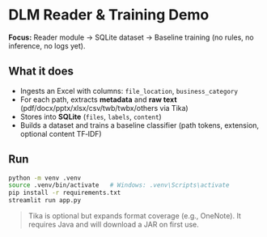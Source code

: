 
# DLM Reader & Training Demo

**Focus:** Reader module → SQLite dataset → Baseline training (no rules, no inference, no logs yet).

## What it does
- Ingests an Excel with columns: `file_location`, `business_category`
- For each path, extracts **metadata** and **raw text** (pdf/docx/pptx/xlsx/csv/twb/twbx/others via Tika)
- Stores into **SQLite** (`files`, `labels`, `content`)
- Builds a dataset and trains a baseline classifier (path tokens, extension, optional content TF‑IDF)

## Run
```bash
python -m venv .venv
source .venv/bin/activate   # Windows: .venv\Scripts\activate
pip install -r requirements.txt
streamlit run app.py
```

> Tika is optional but expands format coverage (e.g., OneNote). It requires Java and will download a JAR on first use.

